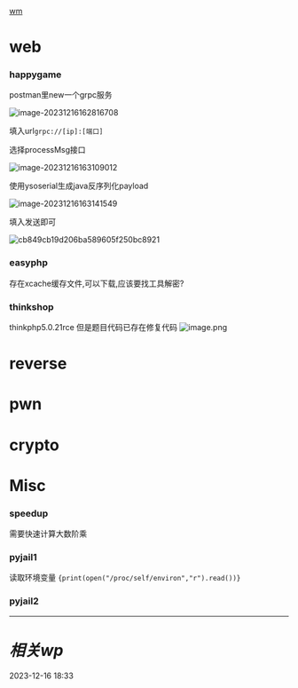[wm](https://blog.wm-team.cn/index.php/archives/69/#Pyjail+%21+It%27s+myRevenge)
# web

### happygame

postman里new一个grpc服务

![image-20231216162816708](https://gitee.com/leiye87/typora_picture/raw/master/20231216162819.png)

填入url`grpc://[ip]:[端口]`

选择processMsg接口

![image-20231216163109012](https://gitee.com/leiye87/typora_picture/raw/master/20231216163110.png)

使用ysoserial生成java反序列化payload

![image-20231216163141549](https://gitee.com/leiye87/typora_picture/raw/master/20231216163142.png)

填入发送即可

![cb849cb19d206ba589605f250bc8921](https://gitee.com/leiye87/typora_picture/raw/master/20231216163211.png)


### easyphp
存在xcache缓存文件,可以下载,应该要找工具解密?



### thinkshop
thinkphp5.0.21rce
但是题目代码已存在修复代码
![image.png](https://gitee.com/leiye87/typora_picture/raw/master/20231216232027.png)

# reverse

# pwn

# crypto

# Misc
### speedup
需要快速计算大数阶乘

### pyjail1

读取环境变量
`{print(open("/proc/self/environ","r").read())}`

### pyjail2

---
# *相关wp*




2023-12-16   18:33